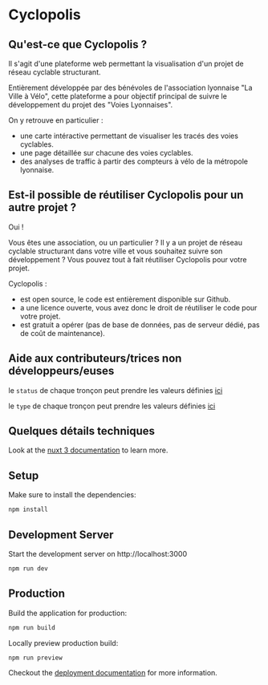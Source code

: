 # Cyclopolis

## Qu'est-ce que Cyclopolis ?
Il s'agit d'une plateforme web permettant la visualisation d'un projet de réseau cyclable structurant.

Entièrement développée par des bénévoles de l'association lyonnaise "La Ville à Vélo", cette plateforme a pour objectif principal de suivre le développement du projet des "Voies Lyonnaises".

On y retrouve en particulier :
- une carte intéractive permettant de visualiser les tracés des voies cyclables.
- une page détaillée sur chacune des voies cyclables.
- des analyses de traffic à partir des compteurs à vélo de la métropole lyonnaise.

## Est-il possible de réutiliser Cyclopolis pour un autre projet ?

Oui !

Vous êtes une association, ou un particulier ? Il y a un projet de réseau cyclable structurant dans votre ville et vous souhaitez suivre son développement ? Vous pouvez tout à fait réutiliser Cyclopolis pour votre projet.

Cyclopolis :
- est open source, le code est entièrement disponible sur Github.
- a une licence ouverte, vous avez donc le droit de réutiliser le code pour votre projet.
- est gratuit a opérer (pas de base de données, pas de serveur dédié, pas de coût de maintenance).

## Aide aux contributeurs/trices non développeurs/euses

le `status` de chaque tronçon peut prendre les valeurs définies [ici](types/index.ts#L1)

le `type` de chaque tronçon peut prendre les valeurs définies [ici](types/index.ts#L13)


## Quelques détails techniques
Look at the [nuxt 3 documentation](https://v3.nuxtjs.org) to learn more.

## Setup

Make sure to install the dependencies:

```bash
npm install
```

## Development Server

Start the development server on http://localhost:3000

```bash
npm run dev
```

## Production

Build the application for production:

```bash
npm run build
```

Locally preview production build:

```bash
npm run preview
```

Checkout the [deployment documentation](https://v3.nuxtjs.org/guide/deploy/presets) for more information.
